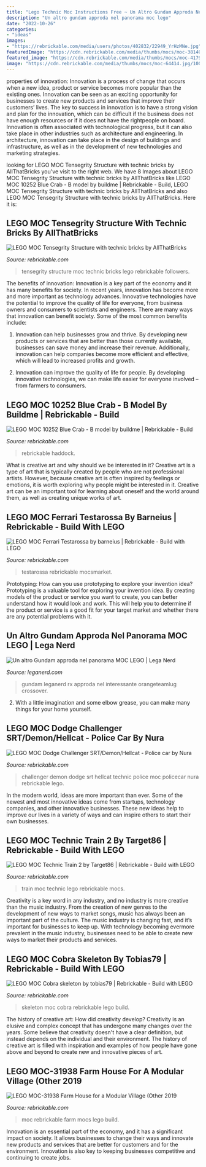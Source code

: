 ```yaml
---
title: "Lego Technic Moc Instructions Free ~ Un Altro Gundam Approda Nel Panorama Moc Lego"
description: "Un altro gundam approda nel panorama moc lego"
date: "2022-10-26"
categories:
- "ideas"
images:
- "https://rebrickable.com/media/users/photos/402832/22949_YrHzMNe.jpg"
featuredImage: "https://cdn.rebrickable.com/media/thumbs/mocs/moc-38140.jpg/1000x800p.jpg"
featured_image: "https://cdn.rebrickable.com/media/thumbs/mocs/moc-41798.jpg/1000x800.jpg?1617855704.4587045"
image: "https://cdn.rebrickable.com/media/thumbs/mocs/moc-64414.jpg/1000x800p.jpg"
---
```



properties of innovation:
Innovation is a process of change that occurs when a new idea, product or service becomes more popular than the existing ones. Innovation can be seen as an exciting opportunity for businesses to create new products and services that improve their customers’ lives. The key to success in innovation is to have a strong vision and plan for the innovation, which can be difficult if the business does not have enough resources or if it does not have the rightpeople on board.
Innovation is often associated with technological progress, but it can also take place in other industries such as architecture and engineering. In architecture, innovation can take place in the design of buildings and infrastructure, as well as in the development of new technologies and marketing strategies.

	

		
looking for LEGO MOC Tensegrity Structure with technic bricks by AllThatBricks you've visit to the right web. We have 8 Images about LEGO MOC Tensegrity Structure with technic bricks by AllThatBricks like LEGO MOC 10252 Blue Crab - B model by buildme | Rebrickable - Build, LEGO MOC Tensegrity Structure with technic bricks by AllThatBricks and also LEGO MOC Tensegrity Structure with technic bricks by AllThatBricks. Here it is:
		
    
## LEGO MOC Tensegrity Structure With Technic Bricks By AllThatBricks

<img loading=lazy src="https://cdn.rebrickable.com/media/thumbs/mocs/moc-41771.jpg/1000x800.jpg?1617895574.3730123" onerror="this.onerror=null;this.src='https://tse4.mm.bing.net/th?id=OIP.yEiEH0WDWts29bVajIs-pwHaHa&amp;pid=15.1';" alt="LEGO MOC Tensegrity Structure with technic bricks by AllThatBricks">

_Source: rebrickable.com_

>tensegrity structure moc technic bricks lego rebrickable followers. 

	

The benefits of innovation:
Innovation is a key part of the economy and it has many benefits for society. In recent years, innovation has become more and more important as technology advances. Innovative technologies have the potential to improve the quality of life for everyone, from business owners and consumers to scientists and engineers.
There are many ways that innovation can benefit society. Some of the most common benefits include: 

1. Innovation can help businesses grow and thrive. By developing new products or services that are better than those currently available, businesses can save money and increase their revenue. Additionally, innovation can help companies become more efficient and effective, which will lead to increased profits and growth. 

2. Innovation can improve the quality of life for people. By developing innovative technologies, we can make life easier for everyone involved – from farmers to consumers.

    
## LEGO MOC 10252 Blue Crab - B Model By Buildme | Rebrickable - Build

<img loading=lazy src="https://rebrickable.com/media/users/photos/402832/22949_YrHzMNe.jpg" onerror="this.onerror=null;this.src='https://tse2.mm.bing.net/th?id=OIP.Cy6jtDOR0euJjwXnycYV7QHaFj&amp;pid=15.1';" alt="LEGO MOC 10252 Blue Crab - B model by buildme | Rebrickable - Build">

_Source: rebrickable.com_

>rebrickable haddock. 

	

What is creative art and why should we be interested in it?
Creative art is a type of art that is typically created by people who are not professional artists. However, because creative art is often inspired by feelings or emotions, it is worth exploring why people might be interested in it. Creative art can be an important tool for learning about oneself and the world around them, as well as creating unique works of art.

    
## LEGO MOC Ferrari Testarossa By Barneius | Rebrickable - Build With LEGO

<img loading=lazy src="https://cdn.rebrickable.com/media/thumbs/mocs/moc-64414.jpg/1000x800p.jpg" onerror="this.onerror=null;this.src='https://tse2.mm.bing.net/th?id=OIP.c8WdCUMRMqgxR5QXQxzfJgHaF7&amp;pid=15.1';" alt="LEGO MOC Ferrari Testarossa by barneius | Rebrickable - Build with LEGO">

_Source: rebrickable.com_

>testarossa rebrickable mocsmarket. 

	

Prototyping: How can you use prototyping to explore your invention idea?
Prototyping is a valuable tool for exploring your invention idea. By creating models of the product or service you want to create, you can better understand how it would look and work. This will help you to determine if the product or service is a good fit for your target market and whether there are any potential problems with it.

    
## Un Altro Gundam Approda Nel Panorama MOC LEGO | Lega Nerd

<img loading=lazy src="https://leganerd.com/wp-content/uploads/2018/09/145406000@N04_42907621280_LEGO-Gundam.jpg" onerror="this.onerror=null;this.src='https://tse3.mm.bing.net/th?id=OIP.rxBqCByMj1xVHCvTNa1nDwHaJ4&amp;pid=15.1';" alt="Un altro Gundam approda nel panorama MOC LEGO | Lega Nerd">

_Source: leganerd.com_

>gundam leganerd rx approda nel interessante orangeteamlug crossover. 

	

2. With a little imagination and some elbow grease, you can make many things for your home yourself.

    
## LEGO MOC Dodge Challenger SRT/Demon/Hellcat - Police Car By Nura

<img loading=lazy src="https://cdn.rebrickable.com/media/thumbs/mocs/moc-38140.jpg/1000x800p.jpg" onerror="this.onerror=null;this.src='https://tse4.mm.bing.net/th?id=OIP.Tz2yFDmd47tljDEIO8_XMwHaF7&amp;pid=15.1';" alt="LEGO MOC Dodge Challenger SRT/Demon/Hellcat - Police car by Nura">

_Source: rebrickable.com_

>challenger demon dodge srt hellcat technic police moc policecar nura rebrickable lego. 

	

In the modern world, ideas are more important than ever. Some of the newest and most innovative ideas come from startups, technology companies, and other innovative businesses. These new ideas help to improve our lives in a variety of ways and can inspire others to start their own businesses.

    
## LEGO MOC Technic Train 2 By Target86 | Rebrickable - Build With LEGO

<img loading=lazy src="https://cdn.rebrickable.com/media/thumbs/mocs/moc-38512.jpg/1000x800p.jpg" onerror="this.onerror=null;this.src='https://tse1.mm.bing.net/th?id=OIP.lcKRGBtbXfR6u407UESYSQHaF7&amp;pid=15.1';" alt="LEGO MOC Technic Train 2 by Target86 | Rebrickable - Build with LEGO">

_Source: rebrickable.com_

>train moc technic lego rebrickable mocs. 

	

Creativity is a key word in any industry, and no industry is more creative than the music industry. From the creation of new genres to the development of new ways to market songs, music has always been an important part of the culture. The music industry is changing fast, and it’s important for businesses to keep up. With technology becoming evermore prevalent in the music industry, businesses need to be able to create new ways to market their products and services.

    
## LEGO MOC Cobra Skeleton By Tobias79 | Rebrickable - Build With LEGO

<img loading=lazy src="https://cdn.rebrickable.com/media/thumbs/mocs/moc-41798.jpg/1000x800.jpg?1617855704.4587045" onerror="this.onerror=null;this.src='https://tse4.mm.bing.net/th?id=OIP.KDZ75_LlafC-JpOg96Y_GAHaJ4&amp;pid=15.1';" alt="LEGO MOC Cobra skeleton by tobias79 | Rebrickable - Build with LEGO">

_Source: rebrickable.com_

>skeleton moc cobra rebrickable lego build. 

	

The history of creative art: How did creativity develop?
Creativity is an elusive and complex concept that has undergone many changes over the years. Some believe that creativity doesn't have a clear definition, but instead depends on the individual and their environment. The history of creative art is filled with inspiration and examples of how people have gone above and beyond to create new and innovative pieces of art.

    
## LEGO MOC-31938 Farm House For A Modular Village (Other 2019

<img loading=lazy src="https://cdn.rebrickable.com/media/thumbs/mocs/moc-31938.jpg/1000x800p.jpg" onerror="this.onerror=null;this.src='https://tse2.mm.bing.net/th?id=OIP.SNU3rzGxJYfzyWtm6WWY0QHaF7&amp;pid=15.1';" alt="LEGO MOC-31938 Farm House for a Modular Village (Other 2019">

_Source: rebrickable.com_

>moc rebrickable farm mocs lego build. 

	

Innovation is an essential part of the economy, and it has a significant impact on society. It allows businesses to change their ways and innovate new products and services that are better for customers and for the environment. Innovation is also key to keeping businesses competitive and continuing to create jobs.

